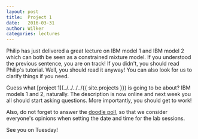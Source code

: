 ```yaml
---
layout: post
title:  Project 1
date:   2016-03-31
author: Wilker
categories: lectures
---
```


Philip has just delivered a great lecture on IBM model 1 and IBM model 2 which can both be seen as a constrained mixture model.
If you understood the previous sentence, you are on track!
If you didn't, you should read Philip's tutorial. Well, you should read it anyway!
You can also look for us to clarify things if you need.

Guess what [project 1](../../../../{{ site.projects }}) is going to be about? IBM models 1 and 2, naturally.
The description is now online and next week you all should start asking questions. More importantly, you should get to work!

Also, do not forget to answer the [doodle poll](http://doodle.com/poll/evgxx5sef7583udt), so that we consider everyone's opinions when setting the date and time for the lab sessions.

See you on Tuesday! 
